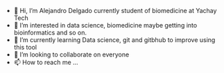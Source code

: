 - 👋 Hi, I’m Alejandro Delgado currently student of biomedicine at Yachay Tech
- 👀 I’m interested in data science, biomedicine maybe getting into bioinformatics and so on.
- 🌱 I’m currently learning Data science, git and gitbhub to improve using this tool
- 💞️ I’m looking to collaborate on everyone
- 📫 How to reach me ...

<!---
alejandrodf1/alejandrodf1 is a ✨ special ✨ repository because its `README.md` (this file) appears on your GitHub profile.
You can click the Preview link to take a look at your changes.
--->
